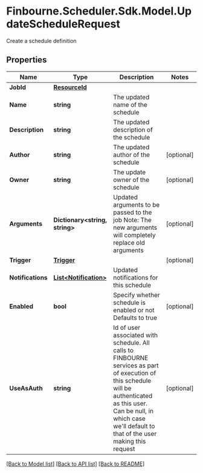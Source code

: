 # Finbourne.Scheduler.Sdk.Model.UpdateScheduleRequest
Create a schedule definition

## Properties

Name | Type | Description | Notes
------------ | ------------- | ------------- | -------------
**JobId** | [**ResourceId**](ResourceId.md) |  | 
**Name** | **string** | The updated name of the schedule | 
**Description** | **string** | The updated description of the schedule | 
**Author** | **string** | The updated author of the schedule | [optional] 
**Owner** | **string** | The update owner of the schedule | [optional] 
**Arguments** | **Dictionary&lt;string, string&gt;** | Updated arguments to be passed to the job  Note: The new arguments will completely replace old arguments | [optional] 
**Trigger** | [**Trigger**](Trigger.md) |  | [optional] 
**Notifications** | [**List&lt;Notification&gt;**](Notification.md) | Updated notifications for this schedule | 
**Enabled** | **bool** | Specify whether schedule is enabled or not  Defaults to true | [optional] 
**UseAsAuth** | **string** | Id of user associated with schedule. All calls to FINBOURNE services  as part of execution of this schedule will be authenticated as this   user. Can be null, in which case we&#39;ll default to that of the user   making this request | [optional] 

[[Back to Model list]](../README.md#documentation-for-models) [[Back to API list]](../README.md#documentation-for-api-endpoints) [[Back to README]](../README.md)

